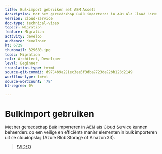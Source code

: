 ```yaml
---
title: Bulkimport gebruiken met AEM Assets
description: Met het gereedschap Bulk importeren in AEM als Cloud Service kunnen beheerders op een veilige en efficiënte manier elementen in bulk importeren uit de cloudopslag (Azure Blob Storage of Amazon S3).
version: cloud-service
doc-type: technical-video
topics: Migration
feature: Migration
activity: develop
audience: developer
kt: 6729
thumbnail: 329680.jpg
topic: Migration
role: Architect, Developer
level: Beginner
translation-type: tm+mt
source-git-commit: d9714b9a291ec3ee5f3dba9723de72bb120d2149
workflow-type: tm+mt
source-wordcount: '78'
ht-degree: 0%

---
```



# Bulkimport gebruiken

Met het gereedschap Bulk importeren in AEM als Cloud Service kunnen beheerders op een veilige en efficiënte manier elementen in bulk importeren uit de cloudopslag (Azure Blob Storage of Amazon S3).

>[!VIDEO](https://video.tv.adobe.com/v/329680/?quality=12&learn=on)
